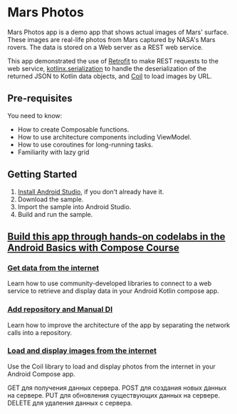 Mars Photos
==================================

Mars Photos app is a demo app that shows actual images of Mars' surface. These images are
real-life photos from Mars captured by NASA's Mars rovers. The data is stored on a Web server
as a REST web service.

This app demonstrated the use of [Retrofit](https://square.github.io/retrofit/) to make REST requests to the web service, [kotlinx.serialization](https://github.com/Kotlin/kotlinx.serialization) to
handle the deserialization of the returned JSON to Kotlin data objects, and [Coil](https://coil-kt.github.io/coil/) to load images by URL.

Pre-requisites
--------------

You need to know:
- How to create Composable functions.
- How to use architecture components including ViewModel.
- How to use coroutines for long-running tasks.
- Familiarity with lazy grid

Getting Started
---------------

1. [Install Android Studio](https://developer.android.com/studio/install.html), if you don't already
   have it.
2. Download the sample.
3. Import the sample into Android Studio.
4. Build and run the sample.

## [Build this app through hands-on codelabs in the Android Basics with Compose Course](https://developer.android.com/courses/android-basics-compose/course)

### [Get data from the internet](https://developer.android.com/codelabs/basic-android-kotlin-compose-getting-data-internet)
Learn how to use community-developed libraries to connect to a web service to retrieve and display data in your Android Kotlin compose app. 

### [Add repository and Manual DI](https://developer.android.com/codelabs/basic-android-kotlin-compose-add-repository)
Learn how to improve the architecture of the app by separating the network calls into a repository.

### [Load and display images from the internet](https://developer.android.com/codelabs/basic-android-kotlin-compose-load-images)
Use the Coil library to load and display photos from the internet in your Android Compose app. 

GET для получения данных сервера.
POST для создания новых данных на сервере.
PUT для обновления существующих данных на сервере.
DELETE для удаления данных с сервера.
